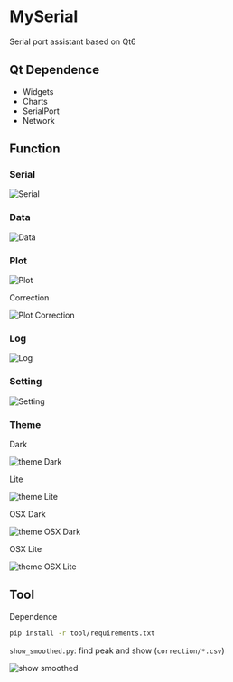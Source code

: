 # MySerial

Serial port assistant based on Qt6

## Qt Dependence

- Widgets
- Charts
- SerialPort
- Network

## Function

### Serial

![Serial](README/serial.jpg)

### Data

![Data](README/data.jpg)

### Plot

![Plot](README/plot.jpg)

Correction

![Plot Correction](README/plot_correction.jpg)

### Log

![Log](README/log.jpg)

### Setting

![Setting](README/setting.jpg)

### Theme

Dark

![theme Dark](README/theme_Dark.jpg)

Lite

![theme Lite](README/theme_Lite.jpg)

OSX Dark

![theme OSX Dark](README/theme_OSX_Dark.jpg)

OSX Lite

![theme OSX Lite](README/theme_OSX_Lite.jpg)

## Tool

Dependence

```bash
pip install -r tool/requirements.txt
```

`show_smoothed.py`: find peak and show (`correction/*.csv`)

![show smoothed](README/show_smoothed.jpg)
